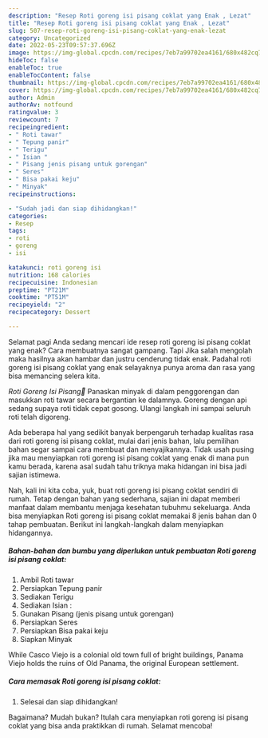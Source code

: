 ```yaml
---
description: "Resep Roti goreng isi pisang coklat yang Enak , Lezat"
title: "Resep Roti goreng isi pisang coklat yang Enak , Lezat"
slug: 507-resep-roti-goreng-isi-pisang-coklat-yang-enak-lezat
category: Uncategorized
date: 2022-05-23T09:57:37.696Z
image: https://img-global.cpcdn.com/recipes/7eb7a99702ea4161/680x482cq70/roti-goreng-isi-pisang-coklat-foto-resep-utama.jpg
hideToc: false
enableToc: true
enableTocContent: false
thumbnail: https://img-global.cpcdn.com/recipes/7eb7a99702ea4161/680x482cq70/roti-goreng-isi-pisang-coklat-foto-resep-utama.jpg
cover: https://img-global.cpcdn.com/recipes/7eb7a99702ea4161/680x482cq70/roti-goreng-isi-pisang-coklat-foto-resep-utama.jpg
author: Admin
authorAv: notfound
ratingvalue: 3
reviewcount: 7
recipeingredient:
- " Roti tawar"
- " Tepung panir"
- " Terigu"
- " Isian "
- " Pisang jenis pisang untuk gorengan"
- " Seres"
- " Bisa pakai keju"
- " Minyak"
recipeinstructions:

- "Sudah jadi dan siap dihidangkan!"
categories:
- Resep
tags:
- roti
- goreng
- isi

katakunci: roti goreng isi 
nutrition: 168 calories
recipecuisine: Indonesian
preptime: "PT21M"
cooktime: "PT51M"
recipeyield: "2"
recipecategory: Dessert

---
```



Selamat pagi Anda sedang mencari ide resep roti goreng isi pisang coklat yang enak? Cara membuatnya sangat gampang. Tapi Jika salah mengolah maka hasilnya akan hambar dan justru cenderung tidak enak. Padahal roti goreng isi pisang coklat yang enak selayaknya punya aroma dan rasa yang bisa memancing selera kita.


*Roti Goreng Isi Pisang🍌* Panaskan minyak di dalam penggorengan dan masukkan roti tawar secara bergantian ke dalamnya. Goreng dengan api sedang supaya roti tidak cepat gosong. Ulangi langkah ini sampai seluruh roti telah digoreng.

Ada beberapa hal yang sedikit banyak berpengaruh terhadap kualitas rasa dari roti goreng isi pisang coklat, mulai dari jenis bahan, lalu pemilihan bahan segar sampai cara membuat dan menyajikannya. Tidak usah pusing jika mau menyiapkan roti goreng isi pisang coklat yang enak di mana pun kamu berada, karena asal sudah tahu triknya maka hidangan ini bisa jadi sajian istimewa.


Nah, kali ini kita coba, yuk, buat roti goreng isi pisang coklat sendiri di rumah. Tetap dengan bahan yang sederhana, sajian ini dapat memberi manfaat dalam membantu menjaga kesehatan tubuhmu sekeluarga. Anda bisa menyiapkan Roti goreng isi pisang coklat memakai 8 jenis bahan dan 0 tahap pembuatan. Berikut ini langkah-langkah dalam menyiapkan hidangannya.

<!--inarticleads1-->

##### Bahan-bahan dan bumbu yang diperlukan untuk pembuatan Roti goreng isi pisang coklat:

1. Ambil  Roti tawar
1. Persiapkan  Tepung panir
1. Sediakan  Terigu
1. Sediakan  Isian :
1. Gunakan  Pisang (jenis pisang untuk gorengan)
1. Persiapkan  Seres
1. Persiapkan  Bisa pakai keju
1. Siapkan  Minyak


While Casco Viejo is a colonial old town full of bright buildings, Panama Viejo holds the ruins of Old Panama, the original European settlement. 

<!--inarticleads2-->

##### Cara memasak Roti goreng isi pisang coklat:


1. Selesai dan siap dihidangkan!



Bagaimana? Mudah bukan? Itulah cara menyiapkan roti goreng isi pisang coklat yang bisa anda praktikkan di rumah. Selamat mencoba!
